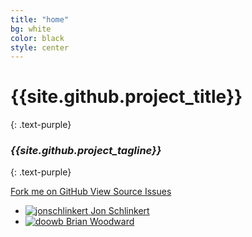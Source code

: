 ```yaml
---
title: "home"
bg: white
color: black
style: center
---
```


# {{site.github.project_title}}
{: .text-purple}

<span class="fa-stack subtlecircle" style="font-size:100px; background:rgba(255,166,0,0.1)">
  <i class="fa fa-circle fa-stack-2x text-white"></i>
  <i class="fa fa-code fa-stack-1x text-orange"></i>
</span>

### *{{site.github.project_tagline}}*
{: .text-purple}

<span id="forkongithub">
  <a href="{{site.github.repository_url}}" class="bg-blue">
    Fork me on GitHub
  </a>
</span>

<span id="github-buttons">
  <a href="{{site.github.repository_url}}" class="bg-blue">
    View Source
  </a>
  <a href="{{site.github.issues_url}}" class="bg-blue">
    Issues
  </a>
</span>

<span id="created-by">
  <ul>
    <li>
      <a href="https://github.com/jonschlinkert" class="bg-white">
        <img src="https://avatars1.githubusercontent.com/u/383994?v=3&s=460" alt="jonschlinkert">
        <span>Jon Schlinkert</span>
      </a>
    </li>
    <li>
      <a href="https://github.com/doowb" class="bg-white">
        <img src="https://avatars1.githubusercontent.com/u/995160?v=3&s=460" alt="doowb">
        <span>Brian Woodward</span>
      </a>
    </li>
  </ul>
</span>
